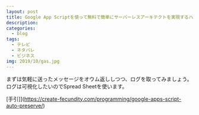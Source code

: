 ```yaml
---
layout: post
title: Google App Scriptを使って無料で簡単にサーバーレスアーキテクトを実現するハンズオン！
description:
categories:
  - blog
tags:
  - テレビ
  - ネタバレ
  - ビジネス
img: 2019/10/gas.jpg
---
```

まずは気軽に送ったメッセージをオウム返ししつつ、ログを取ってみましょう。
ログは可視化したいのでSpread Sheetを使います。

[手引]](https://create-fecundity.com/programming/google-apps-script-auto-preserve/)
